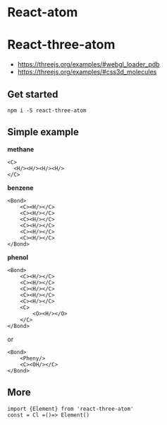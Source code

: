 # React-atom


# React-three-atom
- https://threejs.org/examples/#webgl_loader_pdb
- https://threejs.org/examples/#css3d_molecules

## Get started
`npm i -S react-three-atom`

## Simple example
__methane__
```
<C>
  <H/><H/><H/><H/>
</C>
```


__benzene__
```
<Bond>
    <C><H/></C>
    <C><H/></C>
    <C><H/></C>
    <C><H/></C>
    <C><H/></C>
    <C><H/></C>
</Bond>
```

__phenol__
```
<Bond>
    <C><H/></C>
    <C><H/></C>
    <C><H/></C>
    <C><H/></C>
    <C><H/></C>
    <C>
        <O><H/></O>
    </C>
</Bond>
```
or
```
<Bond>
    <Pheny/>
    <C><OH/></C>
</Bond>
```

## More
```
import {Element} from 'react-three-atom'
const = Cl =()=> Element()
```
